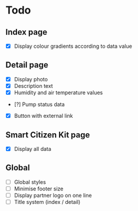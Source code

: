 # Todo

## Index page

- [x] Display colour gradients according to data value

## Detail page

- [x] Display photo
- [x] Description text
- [x] Humidity and air temperature values
- [?] Pump status data
- [x] Button with external link

## Smart Citizen Kit page

- [x] Display all data

## Global

- [ ] Global styles
- [ ] Minimise footer size
- [ ] Display partner logo on one line
- [ ] Title system (index / detail)